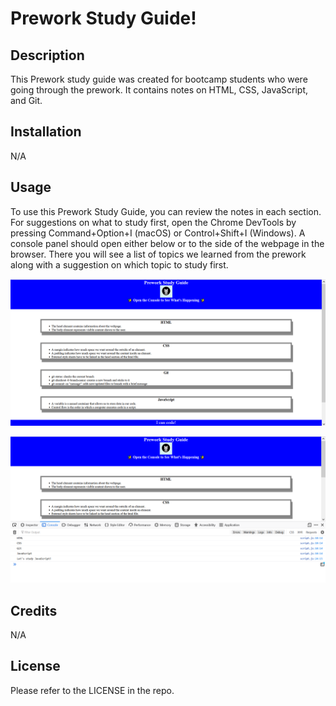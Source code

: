 # Prework Study Guide!

## Description

This Prework study guide was created for bootcamp students who were going through the prework. It contains notes on HTML, CSS, JavaScript, and Git. 


## Installation

N/A

## Usage

To use this Prework Study Guide, you can review the notes in each section. For suggestions on what to study first, open the Chrome DevTools by pressing Command+Option+I (macOS) or Control+Shift+I (Windows). A console panel should open either below or to the side of the webpage in the browser. There you will see a list of topics we learned from the prework along with a suggestion on which topic to study first.


![alt text](assets/images/screenshot1.png)

![alt text](assets/images/screenshot2.png)

## Credits

N/A

## License

Please refer to the LICENSE in the repo.



